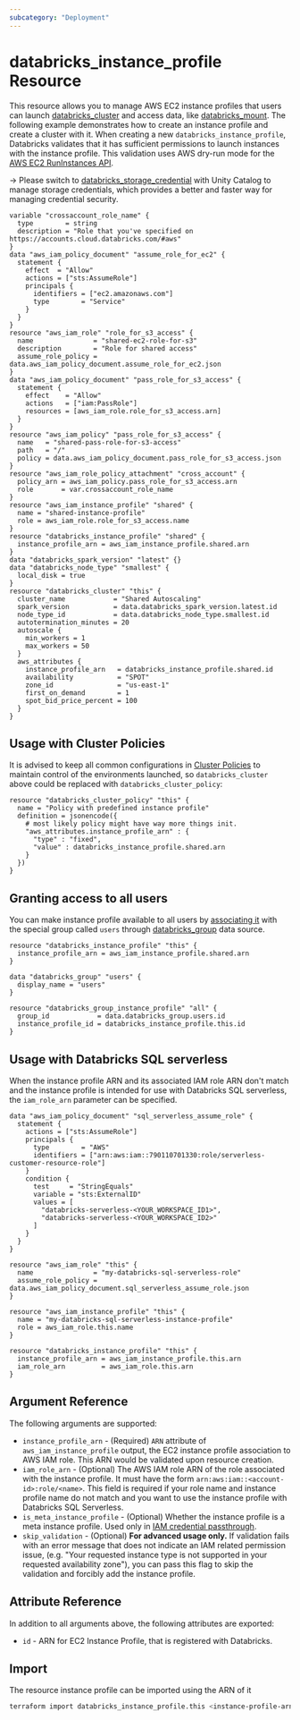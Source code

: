 ```yaml
---
subcategory: "Deployment"
---
```

# databricks_instance_profile Resource

This resource allows you to manage AWS EC2 instance profiles that users can launch [databricks_cluster](cluster.md) and access data, like [databricks_mount](mount.md). The following example demonstrates how to create an instance profile and create a cluster with it. When creating a new `databricks_instance_profile`, Databricks validates that it has sufficient permissions to launch instances with the instance profile. This validation uses AWS dry-run mode for the [AWS EC2 RunInstances API](https://docs.aws.amazon.com/AWSEC2/latest/APIReference/API_RunInstances.html).

-> Please switch to [databricks_storage_credential](storage_credential.md) with Unity Catalog to manage storage credentials, which provides a better and faster way for managing credential security.

```hcl
variable "crossaccount_role_name" {
  type        = string
  description = "Role that you've specified on https://accounts.cloud.databricks.com/#aws"
}
data "aws_iam_policy_document" "assume_role_for_ec2" {
  statement {
    effect  = "Allow"
    actions = ["sts:AssumeRole"]
    principals {
      identifiers = ["ec2.amazonaws.com"]
      type        = "Service"
    }
  }
}
resource "aws_iam_role" "role_for_s3_access" {
  name               = "shared-ec2-role-for-s3"
  description        = "Role for shared access"
  assume_role_policy = data.aws_iam_policy_document.assume_role_for_ec2.json
}
data "aws_iam_policy_document" "pass_role_for_s3_access" {
  statement {
    effect    = "Allow"
    actions   = ["iam:PassRole"]
    resources = [aws_iam_role.role_for_s3_access.arn]
  }
}
resource "aws_iam_policy" "pass_role_for_s3_access" {
  name   = "shared-pass-role-for-s3-access"
  path   = "/"
  policy = data.aws_iam_policy_document.pass_role_for_s3_access.json
}
resource "aws_iam_role_policy_attachment" "cross_account" {
  policy_arn = aws_iam_policy.pass_role_for_s3_access.arn
  role       = var.crossaccount_role_name
}
resource "aws_iam_instance_profile" "shared" {
  name = "shared-instance-profile"
  role = aws_iam_role.role_for_s3_access.name
}
resource "databricks_instance_profile" "shared" {
  instance_profile_arn = aws_iam_instance_profile.shared.arn
}
data "databricks_spark_version" "latest" {}
data "databricks_node_type" "smallest" {
  local_disk = true
}
resource "databricks_cluster" "this" {
  cluster_name            = "Shared Autoscaling"
  spark_version           = data.databricks_spark_version.latest.id
  node_type_id            = data.databricks_node_type.smallest.id
  autotermination_minutes = 20
  autoscale {
    min_workers = 1
    max_workers = 50
  }
  aws_attributes {
    instance_profile_arn   = databricks_instance_profile.shared.id
    availability           = "SPOT"
    zone_id                = "us-east-1"
    first_on_demand        = 1
    spot_bid_price_percent = 100
  }
}
```

## Usage with Cluster Policies

It is advised to keep all common configurations in [Cluster Policies](cluster_policy.md) to maintain control of the environments launched, so `databricks_cluster` above could be replaced with `databricks_cluster_policy`:

```hcl
resource "databricks_cluster_policy" "this" {
  name = "Policy with predefined instance profile"
  definition = jsonencode({
    # most likely policy might have way more things init.
    "aws_attributes.instance_profile_arn" : {
      "type" : "fixed",
      "value" : databricks_instance_profile.shared.arn
    }
  })
}
```

## Granting access to all users

You can make instance profile available to all users by [associating it](group_instance_profile.md) with the special group called `users` through [databricks_group](../data-sources/group.md) data source.

```hcl
resource "databricks_instance_profile" "this" {
  instance_profile_arn = aws_iam_instance_profile.shared.arn
}

data "databricks_group" "users" {
  display_name = "users"
}

resource "databricks_group_instance_profile" "all" {
  group_id            = data.databricks_group.users.id
  instance_profile_id = databricks_instance_profile.this.id
}
```

## Usage with Databricks SQL serverless

When the instance profile ARN and its associated IAM role ARN don't match and the instance profile is intended for use with Databricks SQL serverless, the `iam_role_arn` parameter can be specified.

```hcl
data "aws_iam_policy_document" "sql_serverless_assume_role" {
  statement {
    actions = ["sts:AssumeRole"]
    principals {
      type        = "AWS"
      identifiers = ["arn:aws:iam::790110701330:role/serverless-customer-resource-role"]
    }
    condition {
      test     = "StringEquals"
      variable = "sts:ExternalID"
      values = [
        "databricks-serverless-<YOUR_WORKSPACE_ID1>",
        "databricks-serverless-<YOUR_WORKSPACE_ID2>"
      ]
    }
  }
}

resource "aws_iam_role" "this" {
  name               = "my-databricks-sql-serverless-role"
  assume_role_policy = data.aws_iam_policy_document.sql_serverless_assume_role.json
}

resource "aws_iam_instance_profile" "this" {
  name = "my-databricks-sql-serverless-instance-profile"
  role = aws_iam_role.this.name
}

resource "databricks_instance_profile" "this" {
  instance_profile_arn = aws_iam_instance_profile.this.arn
  iam_role_arn         = aws_iam_role.this.arn
}
```

## Argument Reference

The following arguments are supported:

* `instance_profile_arn` - (Required) `ARN` attribute of `aws_iam_instance_profile` output, the EC2 instance profile association to AWS IAM role. This ARN would be validated upon resource creation.
* `iam_role_arn` - (Optional) The AWS IAM role ARN of the role associated with the instance profile. It must have the form `arn:aws:iam::<account-id>:role/<name>`. This field is required if your role name and instance profile name do not match and you want to use the instance profile with Databricks SQL Serverless.
* `is_meta_instance_profile` - (Optional) Whether the instance profile is a meta instance profile. Used only in [IAM credential passthrough](https://docs.databricks.com/security/credential-passthrough/iam-passthrough.html).
* `skip_validation` - (Optional) **For advanced usage only.** If validation fails with an error message that does not indicate an IAM related permission issue, (e.g. "Your requested instance type is not supported in your requested availability zone"), you can pass this flag to skip the validation and forcibly add the instance profile.

## Attribute Reference

In addition to all arguments above, the following attributes are exported:

* `id` - ARN for EC2 Instance Profile, that is registered with Databricks.

## Import

The resource instance profile can be imported using the ARN of it

```bash
terraform import databricks_instance_profile.this <instance-profile-arn>
```
